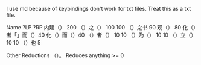 I use md because of keybindings don't work for txt files. Treat this as a txt file.

Name ?LP ?RP
内建（）   200
（）之（） 100 100
（）之书   90
观（）     80
化（）者「」而（）40
化（）而（）40
（）者（） 10 10
（）乃（） 10 10
（）立（） 10 10
（）也    5


Other Reductions
（）。   Reduces anything >= 0